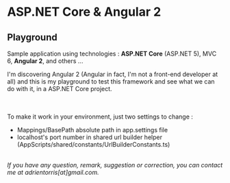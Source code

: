 # ASP.NET Core & Angular 2 
## Playground

Sample application using technologies : **ASP.NET Core** (ASP.NET 5), MVC 6, **Angular 2**, and others ...

I'm discovering Angular 2 (Angular in fact, I'm not a front-end developer at all) and this is my playground to test this framework and see what we can do with it, in a ASP.NET Core project.

<br /><br />
To make it work in your environment, just two settings to change : 
* Mappings/BasePath absolute path in app.settings file
* localhost's port number in shared url builder helper (AppScripts/shared/constants/UrlBuilderConstants.ts)
<br /><br />


*If you have any question, remark, suggestion or correction, you can contact me at adrientorris[at]gmail.com.*